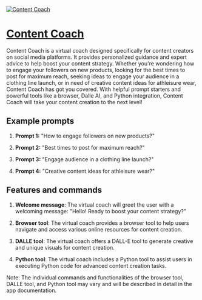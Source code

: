 [![Content Coach](https://files.oaiusercontent.com/file-IsNyE7EvhliIEU9ZwnAsG1PE?se=2123-10-18T04%3A22%3A19Z&sp=r&sv=2021-08-06&sr=b&rscc=max-age%3D31536000%2C%20immutable&rscd=attachment%3B%20filename%3D5bbc53c7-96e1-4ab7-95e0-8cdcfe2505ee.png&sig=qcMLi8X9MhDK0TZOh0gFMex2WGVSlaR4zoLB52y0YUI%3D)](https://chat.openai.com/g/g-mMCghWZx1-content-coach)

# [Content Coach](https://chat.openai.com/g/g-mMCghWZx1-content-coach)

Content Coach is a virtual coach designed specifically for content creators on social media platforms. It provides personalized guidance and expert advice to help boost your content strategy. Whether you're wondering how to engage your followers on new products, looking for the best times to post for maximum reach, seeking ideas to engage your audience in a clothing line launch, or in need of creative content ideas for athleisure wear, Content Coach has got you covered. With helpful prompt starters and powerful tools like a browser, Dalle AI, and Python integration, Content Coach will take your content creation to the next level!

## Example prompts

1. **Prompt 1:** "How to engage followers on new products?"

2. **Prompt 2:** "Best times to post for maximum reach?"

3. **Prompt 3:** "Engage audience in a clothing line launch?"

4. **Prompt 4:** "Creative content ideas for athleisure wear?"

## Features and commands

1. **Welcome message**: The virtual coach will greet the user with a welcoming message: "Hello! Ready to boost your content strategy?"

2. **Browser tool**: The virtual coach provides a browser tool to help users navigate and access various online resources for content creation.

3. **DALLE tool**: The virtual coach offers a DALL-E tool to generate creative and unique visuals for content creation.

4. **Python tool**: The virtual coach includes a Python tool to assist users in executing Python code for advanced content creation tasks.

Note: The individual commands and functionalities of the browser tool, DALLE tool, and Python tool may vary and will be described in detail in the app documentation.